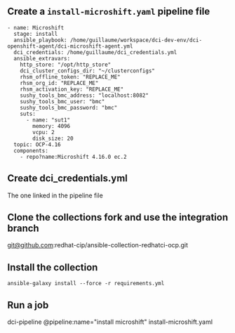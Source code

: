 
## Create a `install-microshift.yaml` pipeline file

```
- name: Microshift
  stage: install
  ansible_playbook: /home/guillaume/workspace/dci-dev-env/dci-openshift-agent/dci-microshift-agent.yml
  dci_credentials: /home/guillaume/dci_credentials.yml
  ansible_extravars:
    http_store: "/opt/http_store"
    dci_cluster_configs_dir: "~/clusterconfigs"
    rhsm_offline_token: "REPLACE_ME"
    rhsm_org_id: "REPLACE_ME"
    rhsm_activation_key: "REPLACE_ME"
    sushy_tools_bmc_address: "localhost:8082"
    sushy_tools_bmc_user: "bmc"
    sushy_tools_bmc_password: "bmc"
    suts:
      - name: "sut1"
        memory: 4096
        vcpu: 2
        disk_size: 20
  topic: OCP-4.16
  components:
    - repo?name:Microshift 4.16.0 ec.2

```

## Create dci_credentials.yml

The one linked in the pipeline file

## Clone the collections fork and use the integration branch

git@github.com:redhat-cip/ansible-collection-redhatci-ocp.git

## Install the collection

```
ansible-galaxy install --force -r requirements.yml
```

## Run a job

dci-pipeline @pipeline:name="install microshift" install-microshift.yaml